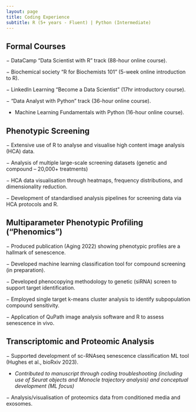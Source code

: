 ```yaml
---
layout: page
title: Coding Experience
subtitle: R (5+ years - Fluent) | Python (Intermediate)
---
```


## Formal Courses
−	DataCamp “Data Scientist with R” track (88-hour online course).

−	Biochemical society “R for Biochemists 101” (5-week online introduction to R).

−	LinkedIn Learning “Become a Data Scientist” (17hr introductory course).

−	“Data Analyst with Python” track (36-hour online course).

-  Machine Learning Fundamentals with Python (16-hour online course).

## Phenotypic Screening 
−	Extensive use of R to analyse and visualise high content image analysis (HCA) data.

−	Analysis of multiple large-scale screening datasets (genetic and compound – 20,000+ treatments)

−	HCA data visualisation through heatmaps, frequency distributions, and dimensionality reduction.

−	Development of standardised analysis pipelines for screening data via HCA protocols and R.

## Multiparameter Phenotypic Profiling (“Phenomics”)
−	Produced publication (Aging 2022) showing phenotypic profiles are a hallmark of senescence.

−	Developed machine learning classification tool for compound screening (in preparation).

−	Developed phenocopying methodology to genetic (siRNA) screen to support target identification.

−	Employed single target k-means cluster analysis to identify subpopulation compound sensitivity.

−	Application of QuPath image analysis software and R to assess senescence in vivo.  

## Transcriptomic and Proteomic Analysis

−	Supported development of sc-RNAseq senescence classification ML tool (Hughes et al., bioRxiv 2023).

   - _Contributed to manuscript through coding troubleshooting (including use of Seurat objects and Monocle trajectory analysis) and conceptual development (ML focus)_
  
−	Analysis/visualisation of proteomics data from conditioned media and exosomes. 



